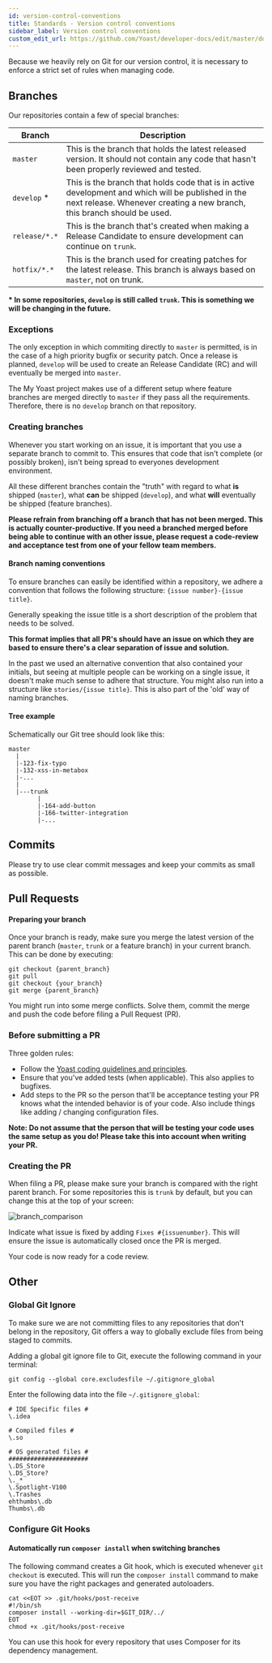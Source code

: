 ```yaml
---
id: version-control-conventions
title: Standards - Version control conventions
sidebar_label: Version control conventions
custom_edit_url: https://github.com/Yoast/developer-docs/edit/master/docs/standards/version-control-conventions.md
---
```


Because we heavily rely on Git for our version control, it is necessary to enforce a strict set of rules when managing code.

## Branches

Our repositories contain a few of special branches:

| Branch | Description |
|--------|-------------|
| `master` | This is the branch that holds the latest released version. It should not contain any code that hasn't been properly reviewed and tested. |
| `develop` * | This is the branch that holds code that is in active development and which will be published in the next release. Whenever creating a new branch, this branch should be used. |
| `release/*.*` | This is the branch that's created when making a Release Candidate to ensure development can continue on `trunk`. |
| `hotfix/*.*` | This is the branch used for creating patches for the latest release. This branch is always based on `master`, not on trunk.

**\* In some repositories, `develop` is still called `trunk`. This is something we will be changing in the future.**

### Exceptions

The only exception in which commiting directly to `master` is permitted, is in the case of a high priority bugfix or security patch. Once a release is planned, `develop` will be used to create an Release Candidate (RC) and will eventually be merged into `master`.

The My Yoast project makes use of a different setup where feature branches are merged directly to `master` if they pass all the requirements. Therefore, there is no `develop` branch on that repository.

### Creating branches

Whenever you start working on an issue, it is important that you use a separate branch to commit to. This ensures that code that isn't complete (or possibly broken), isn't being spread to everyones development environment.

All these different branches contain the "truth" with regard to what __is__ shipped (`master`), what __can__ be shipped (`develop`), and what __will__ eventually be shipped (feature branches).

**Please refrain from branching off a branch that has not been merged. This is actually counter-productive. If you need a branched merged before being able to continue with an other issue, please request a code-review and acceptance test from one of your fellow team members.**

#### Branch naming conventions

To ensure branches can easily be identified within a repository, we adhere a convention that follows the following structure:
`{issue number}-{issue title}`.

Generally speaking the issue title is a short description of the problem that needs to be solved.

**This format implies that all PR's should have an issue on which they are based to ensure there's a clear separation of issue and solution.**

In the past we used an alternative convention that also contained your initials, but seeing at multiple people can be working on a single issue, it doesn't make much sense to adhere that structure. You might also run into a structure like `stories/{issue title}`. This is also part of the 'old' way of naming branches.

#### Tree example

Schematically our Git tree should look like this:

```
master
  |
  |-123-fix-typo
  |-132-xss-in-metabox
  |-...
  |
  |---trunk
        |
        |-164-add-button
        |-166-twitter-integration
        |-...
```

## Commits

Please try to use clear commit messages and keep your commits as small as possible.

## Pull Requests

#### Preparing your branch
Once your branch is ready, make sure you merge the latest version of the parent branch (`master`, `trunk` or a feature branch) in your current branch. This can be done by executing:

```SH
git checkout {parent_branch}
git pull
git checkout {your_branch}
git merge {parent_branch}
```

You might run into some merge conflicts. Solve them, commit the merge and push the code before filing a Pull Request (PR).

### Before submitting a PR

Three golden rules:

- Follow the [Yoast coding guidelines and principles](coding-guidelines-and-principles.md).
- Ensure that you've added tests (when applicable). This also applies to bugfixes.
- Add steps to the PR so the person that'll be acceptance testing your PR knows what the intended behavior is of your code. Also include things like adding / changing configuration files.

**Note: Do not assume that the person that will be testing your code uses the same setup as you do! Please take this into account when writing your PR.**

### Creating the PR
When filing a PR, please make sure your branch is compared with the right parent branch. For some repositories this is `trunk` by default, but you can change this at the top of your screen:

![branch_comparison](https://cloud.githubusercontent.com/assets/1488816/4550557/e621840a-4e67-11e4-8880-2cabd973bb33.png)

Indicate what issue is fixed by adding `Fixes #{issuenumber}`. This will ensure the issue is automatically closed once the PR is merged.

Your code is now ready for a code review.

## Other

### Global Git Ignore

To make sure we are not committing files to any repositories that don't belong in the repository, Git offers a way to globally exclude files from being staged to commits.

Adding a global git ignore file to Git, execute the following command in your terminal:
```
git config --global core.excludesfile ~/.gitignore_global
```

Enter the following data into the file `~/.gitignore_global`:
```
# IDE Specific files #
\.idea

# Compiled files #
\.so

# OS generated files #
######################
\.DS_Store
\.DS_Store?
\._*
\.Spotlight-V100
\.Trashes
ehthumbs\.db
Thumbs\.db
```

### Configure Git Hooks

#### Automatically run `composer install` when switching branches
The following command creates a Git hook, which is executed whenever `git checkout` is executed.
This will run the `composer install` command to make sure you have the right packages and generated autoloaders.

```
cat <<EOT >> .git/hooks/post-receive
#!/bin/sh
composer install --working-dir=$GIT_DIR/../
EOT
chmod +x .git/hooks/post-receive
```

You can use this hook for every repository that uses Composer for its dependency management.
